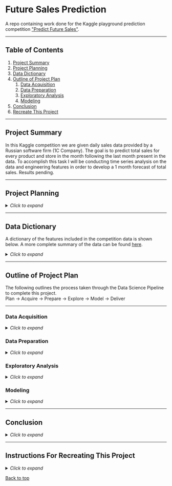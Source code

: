 # Future Sales Prediction

A repo containing work done for the Kaggle playground prediction competition ["Predict Future Sales"](https://www.kaggle.com/competitions/competitive-data-science-predict-future-sales/overview).

___

## Table of Contents

1. [Project Summary](#project-summary)
2. [Project Planning](#project-planning)
3. [Data Dictionary](#data-dictionary)
4. [Outline of Project Plan](#outline-of-project-plan)
    1. [Data Acquisition](#data-acquisition)
    2. [Data Preparation](#data-preparation)
    3. [Exploratory Analysis](#exploratory-analysis)
    4. [Modeling](#modeling)
5. [Conclusion](#conclusion)
6. [Recreate This Project](#instructions-for-recreating-this-project)

___

## Project Summary

In this Kaggle competition we are given daily sales data provided by a Russian software firm (1C Company). The goal is to predict total sales for every product and store in the month following the last month present in the data. To accomplish this task I will be conducting time series analysis on the data and engineering features in order to develop a 1 month forecast of total sales. Results pending.

___

## Project Planning

<details><summary><i>Click to expand</i></summary>

### Project Goals

Develop a forecasting model for predicting 1 month total sales for every product and store.

<!-- ### Project Description -->



### Initial Thoughts and Questions



</details>

___

## Data Dictionary

A dictionary of the features included in the competition data is shown below. A more complete summary of the data can be found [here](https://www.kaggle.com/competitions/competitive-data-science-predict-future-sales/data).

<details><summary><i>Click to expand</i></summary>


| Variable              | Meaning      |
| --------------------- | ------------ |
| ID | an Id that represents a (Shop, Item) tuple within the test set
| shop_id | unique identifier of a shop
| item_id | unique identifier of a product
| item_category_id | unique identifier of item category
| item_cnt_day | number of products sold. You are predicting a monthly amount of this measure
| item_price | current price of an item
| date | date in format dd/mm/yyyy
| date_block_num | a consecutive month number, used for convenience. January 2013 is 0, February 2013 is 1,..., October 2015 is 33
| item_name | name of item
| shop_name | name of shop
| item_category_name | name of item category

</details>

___

## Outline of Project Plan

The following outlines the process taken through the Data Science Pipeline to complete this project.
<br>
Plan &#8594; Acquire &#8594; Prepare &#8594; Explore &#8594; Model &#8594; Deliver

---
### Data Acquisition

<details><summary><i>Click to expand</i></summary>


</details>

### Data Preparation

<details><summary><i>Click to expand</i></summary>


</details>

### Exploratory Analysis

<details><summary><i>Click to expand</i></summary>


</details>

### Modeling

<details><summary><i>Click to expand</i></summary>


</details>

___

## Conclusion

<details><summary><i>Click to expand</i></summary>



</details>

___

## Instructions For Recreating This Project

<details><summary><i>Click to expand</i></summary>



</details>

[Back to top]()